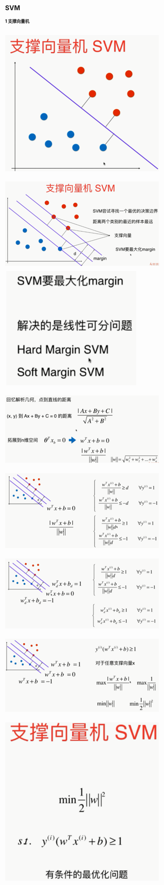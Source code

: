 ## SVM

#### 1 支撑向量机

​		![1566827781237](SVM.assets/1566827781237.png)

​		![1566828103505](SVM.assets/1566828103505.png)

​		![1566828166941](SVM.assets/1566828166941.png)

​		![1566828621931](SVM.assets/1566828621931.png)

​		![1566828852925](SVM.assets/1566828852925.png)

​		![1566829053683](SVM.assets/1566829053683.png)

​		![1566829394364](SVM.assets/1566829394364.png)

​		![1566829457009](SVM.assets/1566829457009.png)

